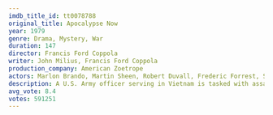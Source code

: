 ```yaml
---
imdb_title_id: tt0078788
original_title: Apocalypse Now
year: 1979
genre: Drama, Mystery, War
duration: 147
director: Francis Ford Coppola
writer: John Milius, Francis Ford Coppola
production_company: American Zoetrope
actors: Marlon Brando, Martin Sheen, Robert Duvall, Frederic Forrest, Sam Bottoms, Laurence Fishburne, Albert Hall, Harrison Ford, Dennis Hopper, G.D. Spradlin, Jerry Ziesmer, Scott Glenn, Bo Byers, James Keane, Kerry Rossall
description: A U.S. Army officer serving in Vietnam is tasked with assassinating a renegade Special Forces Colonel who sees himself as a god.
avg_vote: 8.4
votes: 591251
---
```

